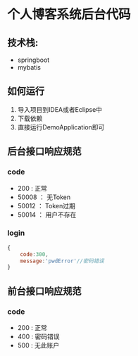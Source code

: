 # 个人博客系统后台代码
## 技术栈:
- springboot
- mybatis
## 如何运行
1. 导入项目到IDEA或者Eclipse中
2. 下载依赖
3. 直接运行DemoApplication即可

## 后台接口响应规范
### code
- 200 : 正常
- 50008 ： 无Token
- 50012 ： Token过期
- 50014 ： 用户不存在

### login
```javascript
{
	code:300,
	message:'pwdError'//密码错误
}
```

## 前台接口响应规范
### code
- 200 : 正常
- 400 : 密码错误
- 500 : 无此账户
